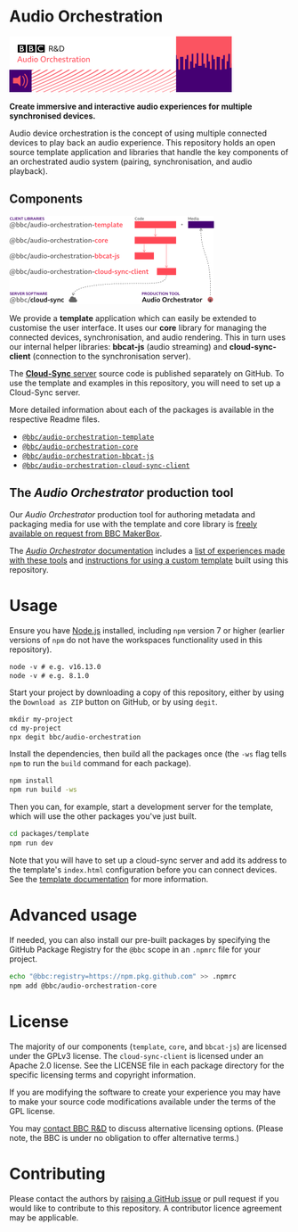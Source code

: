 # Audio Orchestration

<img alt="BBC R&D: Audio Orchestration" src="doc/data-card.png" width="400" height="100" />

**Create immersive and interactive audio experiences for multiple synchronised devices.**

Audio device orchestration is the concept of using multiple connected devices to play back an audio experience. This repository holds an open source template application and libraries that handle the key components of an orchestrated audio system (pairing, synchronisation, and audio playback).

## Components

<img alt="Components and dependencies" src="doc/repo-structure.png" width="368" height="158" />

We provide a **template** application which can easily be extended to customise the user interface. It uses our **core** library for managing the connected devices, synchronisation, and audio rendering. This in turn uses our internal helper libraries: **bbcat-js** (audio streaming) and **cloud-sync-client** (connection to the synchronisation server).

The [**Cloud-Sync** server](https://github.com/bbc/cloud-sync) source code is published separately on GitHub. To use the template and examples in this repository, you will need to set up a Cloud-Sync server.

More detailed information about each of the packages is available in the respective Readme files.

* [`@bbc/audio-orchestration-template`](packages/template)
* [`@bbc/audio-orchestration-core`](packages/core)
* [`@bbc/audio-orchestration-bbcat-js`](packages/bbcat-js)
* [`@bbc/audio-orchestration-cloud-sync-client`](packages/cloud-sync-client)

## The _Audio Orchestrator_ production tool

Our _Audio Orchestrator_ production tool for authoring metadata and packaging media for use with the template and core library is [freely available on request from BBC MakerBox](https://www.bbc.co.uk/makerbox/tools/audio-orchestrator).

The [_Audio Orchestrator_ documentation](https://bbc.github.io/bbcat-orchestration-docs/) includes a [list of experiences made with these tools](https://bbc.github.io/bbcat-orchestration-docs/productions/) and [instructions for using a custom template](https://bbc.github.io/bbcat-orchestration-docs/custom-template) built using this repository.

# Usage

Ensure you have [Node.js](https://nodejs.org/en/) installed, including `npm` version 7 or higher (earlier versions of `npm` do not have the workspaces functionality used in this repository).

```
node -v # e.g. v16.13.0
node -v # e.g. 8.1.0
```

Start your project by downloading a copy of this repository, either by using the `Download as ZIP` button on GitHub, or by using `degit`.

```
mkdir my-project
cd my-project
npx degit bbc/audio-orchestration
```

Install the dependencies, then build all the packages once (the `-ws` flag tells `npm` to run the `build` command for each package).

```sh
npm install
npm run build -ws
```

Then you can, for example, start a development server for the template, which will use the other packages you've just built.

```sh
cd packages/template
npm run dev
```

Note that you will have to set up a cloud-sync server and add its address to the template's `index.html` configuration before you can connect devices. See the [template documentation](./packages/template/Readme.md) for more information.

# Advanced usage

If needed, you can also install our pre-built packages by specifying the GitHub Package Registry for the `@bbc` scope in an `.npmrc` file for your project.

```sh
echo "@bbc:registry=https://npm.pkg.github.com" >> .npmrc
npm add @bbc/audio-orchestration-core
```

# License

The majority of our components (`template`, `core`, and `bbcat-js`) are licensed under the GPLv3 license. The `cloud-sync-client` is licensed under an Apache 2.0 license. See the LICENSE file in each package directory for the specific licensing terms and copyright information.

If you are modifying the software to create your experience you may have to make your source code modifications available under the terms of the GPL license.

You may [contact BBC R&D](https://www.bbc.co.uk/rd/contacts) to discuss alternative licensing options. (Please note, the BBC is under no obligation to offer alternative terms.)

# Contributing

Please contact the authors by [raising a GitHub issue](https://github.com/bbc/audio-orchestration/issues/new) or pull request if you would like to contribute to this repository. A contributor licence agreement may be applicable.
